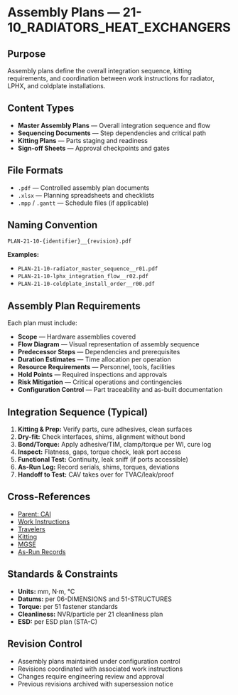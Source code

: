 # Assembly Plans — 21-10_RADIATORS_HEAT_EXCHANGERS

## Purpose

Assembly plans define the overall integration sequence, kitting requirements, and coordination between work instructions for radiator, LPHX, and coldplate installations.

## Content Types

- **Master Assembly Plans** — Overall integration sequence and flow
- **Sequencing Documents** — Step dependencies and critical path
- **Kitting Plans** — Parts staging and readiness
- **Sign-off Sheets** — Approval checkpoints and gates

## File Formats

- `.pdf` — Controlled assembly plan documents
- `.xlsx` — Planning spreadsheets and checklists
- `.mpp` / `.gantt` — Schedule files (if applicable)

## Naming Convention

```
PLAN-21-10-{identifier}__{revision}.pdf
```

**Examples:**
- `PLAN-21-10-radiator_master_sequence__r01.pdf`
- `PLAN-21-10-lphx_integration_flow__r02.pdf`
- `PLAN-21-10-coldplate_install_order__r00.pdf`

## Assembly Plan Requirements

Each plan must include:
- **Scope** — Hardware assemblies covered
- **Flow Diagram** — Visual representation of assembly sequence
- **Predecessor Steps** — Dependencies and prerequisites
- **Duration Estimates** — Time allocation per operation
- **Resource Requirements** — Personnel, tools, facilities
- **Hold Points** — Required inspections and approvals
- **Risk Mitigation** — Critical operations and contingencies
- **Configuration Control** — Part traceability and as-built documentation

## Integration Sequence (Typical)

1. **Kitting & Prep:** Verify parts, cure adhesives, clean surfaces
2. **Dry-fit:** Check interfaces, shims, alignment without bond
3. **Bond/Torque:** Apply adhesive/TIM, clamp/torque per WI, cure log
4. **Inspect:** Flatness, gaps, torque check, leak port access
5. **Functional Test:** Continuity, leak sniff (if ports accessible)
6. **As-Run Log:** Record serials, shims, torques, deviations
7. **Handoff to Test:** CAV takes over for TVAC/leak/proof

## Cross-References

- [Parent: CAI](../README.md)
- [Work Instructions](../work_instructions/README.md)
- [Travelers](../travelers/README.md)
- [Kitting](../kitting/README.md)
- [MGSE](../mgse/README.md)
- [As-Run Records](../as_run_records/README.md)

## Standards & Constraints

- **Units:** mm, N·m, °C
- **Datums:** per 06-DIMENSIONS and 51-STRUCTURES
- **Torque:** per 51 fastener standards
- **Cleanliness:** NVR/particle per 21 cleanliness plan
- **ESD:** per ESD plan (STA-C)

## Revision Control

- Assembly plans maintained under configuration control
- Revisions coordinated with associated work instructions
- Changes require engineering review and approval
- Previous revisions archived with supersession notice
